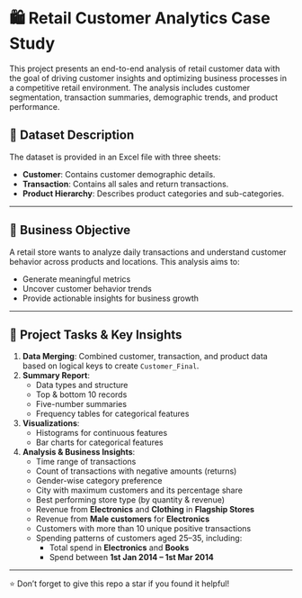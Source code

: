 # 🛍️ Retail Customer Analytics Case Study

This project presents an end-to-end analysis of retail customer data with the goal of driving customer insights and optimizing business processes in a competitive retail environment. The analysis includes customer segmentation, transaction summaries, demographic trends, and product performance.

## 📁 Dataset Description

The dataset is provided in an Excel file with three sheets:

- **Customer**: Contains customer demographic details.
- **Transaction**: Contains all sales and return transactions.
- **Product Hierarchy**: Describes product categories and sub-categories.

---

## 🧠 Business Objective

A retail store wants to analyze daily transactions and understand customer behavior across products and locations. This analysis aims to:

- Generate meaningful metrics
- Uncover customer behavior trends
- Provide actionable insights for business growth

---

## 🧪 Project Tasks & Key Insights

1. **Data Merging**: Combined customer, transaction, and product data based on logical keys to create `Customer_Final`.
2. **Summary Report**:
   - Data types and structure
   - Top & bottom 10 records
   - Five-number summaries
   - Frequency tables for categorical features
3. **Visualizations**:
   - Histograms for continuous features
   - Bar charts for categorical features
4. **Analysis & Business Insights**:
   - Time range of transactions
   - Count of transactions with negative amounts (returns)
   - Gender-wise category preference
   - City with maximum customers and its percentage share
   - Best performing store type (by quantity & revenue)
   - Revenue from **Electronics** and **Clothing** in **Flagship Stores**
   - Revenue from **Male customers** for **Electronics**
   - Customers with more than 10 unique positive transactions
   - Spending patterns of customers aged 25–35, including:
     - Total spend in **Electronics** and **Books**
     - Spend between **1st Jan 2014 – 1st Mar 2014**

---

⭐ Don’t forget to give this repo a star if you found it helpful!
